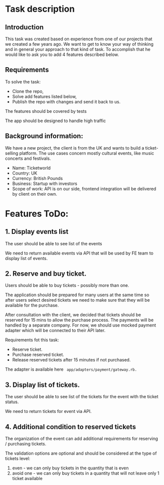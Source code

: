 # Task description
## Introduction
This task was created based on experience from one of our projects that we created a few years ago.
We want to get to know your way of thinking and in general your approach to that kind of task.
To accomplish that he would like to ask you to add 4 features described below.

## Requirements
To solve the task:
* Clone the repo,
* Solve add features listed below,
* Publish the repo with changes and send it back to us.

The features should be covered by tests

The app should be designed to handle high traffic

## Background information:
We have a new project, the client is from the UK and wants to build a ticket-selling platform. The use cases concern mostly cultural events, like music concerts and festivals.
* Name: Ticketworld
* Country: UK
* Currency: British Pounds
* Business: Startup with investors
* Scope of work: API is on our side, frontend integration will be delivered by client on their own.

# Features ToDo:

## 1. Display events list
The user should be able to see list of the events

We need to return available events via API that will be used by FE team to display list of events.

## 2. Reserve and buy ticket.
Users should be able to buy tickets - possibly more than one.

The application should be prepared for many users at the same time so after users select desired tickets we need to make sure that they will be available for the purchase.

After consultation with the client, we decided that tickets should be reserved for 15 mins to allow the purchase process. The payments will be handled by a separate company. For now, we should use mocked payment adapter which will be connected to their API later.

Requirements fot this task:
* Reserve ticket.
* Purchase reserved ticket.
* Release reserved tickets after 15 minutes if not purchased.

The adapter is available here
``` app/adapters/payment/gateway.rb.```

## 3. Display list of tickets.
The user should be able to see list of the tickets for the event with the ticket status.

We need to return tickets for event via API.

## 4. Additional condition to reserved tickets
The organization of the event can add additional requirements for reserving / purchasing tickets.

The validation options are optional and should be considered at the type of tickets level:

1. even - we can only buy tickets in the quantity that is even
2. avoid one - we can only buy tickets in a quantity that will not leave only 1 ticket available
